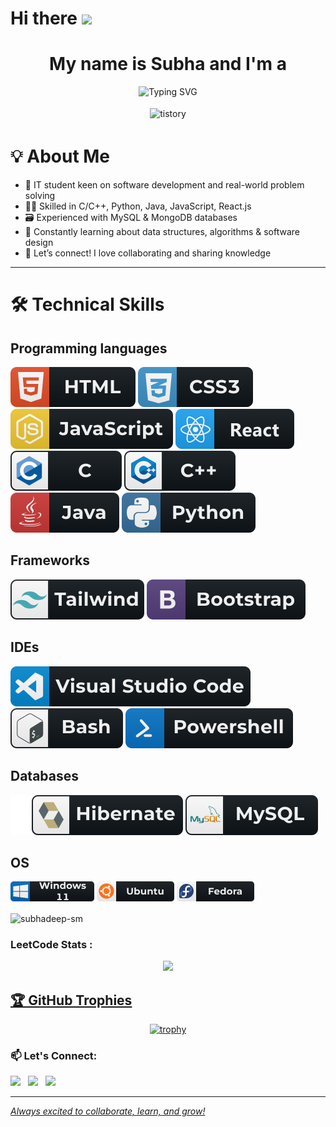 <h1 align="left">Hi there <img src="https://media.giphy.com/media/hvRJCLFzcasrR4ia7z/giphy.gif" width="28"></h1>

<div align="center">
  
# My name is Subha and I'm a 

</div>
<p align="center">
  <img src="https://readme-typing-svg.herokuapp.com?font=League+Spartan&weight=500&size=28&pause=1000&background=FFFFFF00&center=true&vCenter=true&width=435&lines=Aspiring+Software+Engineer+🚀;Tech+Tinkerer+🔍;Problem+Solver+⚙️;Competitive+Coder+💡" alt="Typing SVG">
</p>

<div align="center">
<img src="https://media.giphy.com/media/Mh9zHLBy4YLirzU25L/giphy.gif" alt="tistory" style="vertical-align:top; margin:4px;" height="300">
</div>


# 💡 About Me

- 🚀 IT student keen on software development and real-world problem solving
- 👨‍💻 Skilled in C/C++, Python, Java, JavaScript, React.js
- 🗃️ Experienced with MySQL & MongoDB databases
- 🌱 Constantly learning about data structures, algorithms & software design
- 💬 Let’s connect! I love collaborating and sharing knowledge

---

# 🛠️ Technical Skills

## Programming languages

<p>
  <img src="./svgs/html.svg" alt="Html" style="vertical-align:top margin:6px 4px">
  <img src="./svgs/css3.svg" alt="Css3" style="vertical-align:top margin:6px 4px">
  <img src="./svgs/js.svg" alt="JS" style="vertical-align:top margin:6px 4px">
  <img src="./svgs/react.svg" alt="JS" style="vertical-align:top margin:6px 4px">
  <img src="./svgs/c.svg" alt="C" style="vertical-align:top margin:6px 4px">
  <img src="./svgs/c++.svg" alt="C++" style="vertical-align:top margin:6px 4px">
  <img src="./svgs/java.svg" alt="Java" style="vertical-align:top margin:6px 4px">
  <img src="./svgs/python.svg" alt="Python" style="vertical-align:top margin:6px 4px">

</p>

## Frameworks

<p>
  <img src="./svgs/tailwind.svg" alt="Tailwind" style="vertical-align:top margin:6px 4px">
  <img src="./svgs/bootstrap.svg" alt="Bootstrap" style="vertical-align:top margin:6px 4px">
 
</p>

## IDEs

<p>
 <img src="./svgs/visualstudio_code.svg" alt="VsCode" style="vertical-align:top margin:6px 4px">
  
 <img src="./svgs/bash.svg" alt="Bash" style="vertical-align:top margin:6px 4px">

 <img src="./svgs/powershell.svg" alt="Powershell" style="vertical-align:top margin:6px 4px">

</p>

## Databases

<p>
  <img src="./svgs/hibernate.svg" alt="Hibernate" style="vertical-align:top margin:6px 4px">
  <img src="./svgs/mysql.svg" alt="MySQL" style="vertical-align:top margin:6px 4px">
  
</p>

## OS
<p>
  <img src="./svgs/windows11.jpg" alt="Windows11" style="vertical-align:top margin:6px 4px">
  <img src="./svgs/nvidiartx3050-1.jpg" alt="Ubuntu" style="vertical-align:top margin:6px 4px">
  <img src="./svgs/nvidiartx3050.jpg" alt="Fedora" style="vertical-align:top margin:6px 4px">
</p>


<p><img align="center" src="https://github-readme-stats.vercel.app/api/top-langs?username=subhadeep-sm&show_icons=true&locale=en&layout=compact" alt="subhadeep-sm" /></p>


### LeetCode Stats :

<div align="center">

<a href="https://leetcode.com/subhadeep_mishra/"><img src="https://leetcard.jacoblin.cool/subhadeep_mishra?ext=contest">

</div>

## 🏆 GitHub Trophies
<div align="center">

  [![trophy](https://github-profile-trophy.vercel.app/?username=Subhadeep-sm&theme=nord&column=5)](https://github.com/ryo-ma/github-profile-trophy)
</div>


### 📫 Let's Connect:
<div>
  
<div>
<a href="https://www.linkedin.com/in/subhadeep-mishra100" alt="Subha Deep Mishra | LinkedIn"><img src="https://img.icons8.com/fluent/48/000000/linkedin.png" ></a> &nbsp;
<a href="https://instagram.com/_.asymptote.__" alt="_.asymptote._ | Instagram"><img src="https://img.icons8.com/fluent/48/000000/instagram-new.png" ></a> &nbsp;
<a href="mailto:subhadeepmishra100@gmail.com" alt="subhadeepmishra100 | Gmail"><img src="https://img.icons8.com/fluent/48/000000/gmail.png"> 

<!-- 
<a href="https://www.hackerrank.com/subhammaity6827" alt="Subham | HackerRank"><img src="https://img.icons8.com/external-tal-revivo-shadow-tal-revivo/50/000000/external-hackerrank-is-a-technology-company-that-focuses-on-competitive-programming-logo-shadow-tal-revivo.png">  
<a href="https://www.quora.com/profile/Subham-Maity-26" alt="Subham | Quora"><img src="https://img.icons8.com/external-tal-revivo-shadow-tal-revivo/48/000000/external-quora-is-a-question-and-answer-website-where-questions-are-asked-logo-shadow-tal-revivo.png"/>
<a href="https://auth.geeksforgeeks.org/user/subhammaz5u0/practice" alt="Subham | GeeksforGeeks"><img src="https://img.icons8.com/color/48/000000/GeeksforGeeks.png"/> -->

</div>
</div>




---

*Always excited to collaborate, learn, and grow!*
